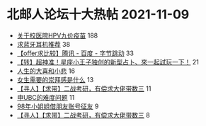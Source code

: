 # 北邮人论坛十大热帖 2021-11-09

- [关于校医院HPV九价疫苗](https://bbs.byr.cn/article/Picture/3304835) 188
- [求蓝牙耳机推荐](https://bbs.byr.cn/article/Talking/6311520) 38
- [【offer求比较】腾讯 - 百度 - 字节跳动](https://bbs.byr.cn/article/Job/2147085) 33
- [【转】超神准！星座小王子独创的新型占卜、來一起試玩一下！](https://bbs.byr.cn/article/Constellations/326533) 21
- [人生的大喜和小悲](https://bbs.byr.cn/article/WorkLife/1176112) 16
- [女生需要的崇拜感是什么](https://bbs.byr.cn/article/Feeling/3180062) 13
- [【寻人】【求带】二战考研，有偿求大佬带数三](https://bbs.byr.cn/article/AimGraduate/1212432) 11
- [申UBC的难度问题](https://bbs.byr.cn/article/GoAbroad/380954) 11
- [98年小姐姐借朋友账号征友](https://bbs.byr.cn/article/Friends/2009711) 9
- [【寻人】【求带】二战考研，有偿求大佬带数三](https://bbs.byr.cn/article/BNU/15461) 8


